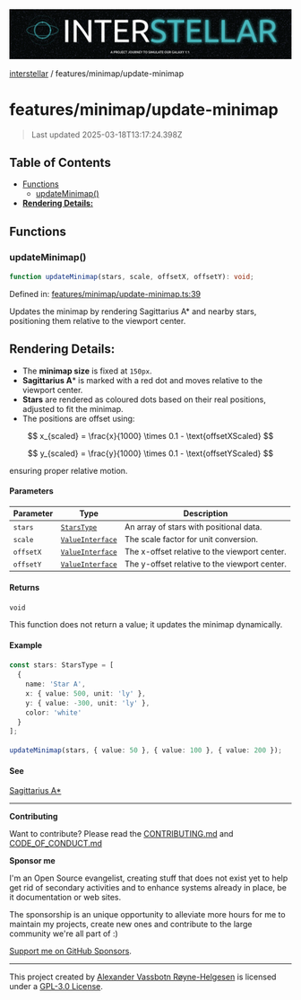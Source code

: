 <div>
  <img alt="SPECCER logo" src="https://raw.githubusercontent.com/phun-ky/interstellar/main/public/interstellar-header.png" style="max-height:120px;" />
</div>

[interstellar](../../README.md) / features/minimap/update-minimap

# features/minimap/update-minimap

> Last updated 2025-03-18T13:17:24.398Z

## Table of Contents

- [Functions](#functions)
  - [updateMinimap()](#updateminimap)
- [**Rendering Details:**](#rendering-details)

## Functions

### updateMinimap()

```ts
function updateMinimap(stars, scale, offsetX, offsetY): void;
```

Defined in:
[features/minimap/update-minimap.ts:39](https://github.com/phun-ky/interstellar/blob/main/src/features/minimap/update-minimap.ts#L39)

Updates the minimap by rendering Sagittarius A\* and nearby stars, positioning
them relative to the viewport center.

## **Rendering Details:**

- The **minimap size** is fixed at `150px`.
- **Sagittarius A**\* is marked with a red dot and moves relative to the
  viewport center.
- **Stars** are rendered as coloured dots based on their real positions,
  adjusted to fit the minimap.
- The positions are offset using:

$$
x_{scaled} = \frac{x}{1000} \times 0.1 - \text{offsetXScaled}
$$

$$
y_{scaled} = \frac{y}{1000} \times 0.1 - \text{offsetYScaled}
$$

ensuring proper relative motion.

#### Parameters

| Parameter | Type                                                       | Description                                   |
| --------- | ---------------------------------------------------------- | --------------------------------------------- |
| `stars`   | [`StarsType`](../../types/stars.md#starstype)              | An array of stars with positional data.       |
| `scale`   | [`ValueInterface`](../../types/distance.md#valueinterface) | The scale factor for unit conversion.         |
| `offsetX` | [`ValueInterface`](../../types/distance.md#valueinterface) | The x-offset relative to the viewport center. |
| `offsetY` | [`ValueInterface`](../../types/distance.md#valueinterface) | The y-offset relative to the viewport center. |

#### Returns

`void`

This function does not return a value; it updates the minimap dynamically.

#### Example

```ts
const stars: StarsType = [
  {
    name: 'Star A',
    x: { value: 500, unit: 'ly' },
    y: { value: -300, unit: 'ly' },
    color: 'white'
  }
];

updateMinimap(stars, { value: 50 }, { value: 100 }, { value: 200 });
```

#### See

[Sagittarius A\*](https://en.wikipedia.org/wiki/Sagittarius_A*)

---

**Contributing**

Want to contribute? Please read the
[CONTRIBUTING.md](https://github.com/phun-ky/interstellar/blob/main/CONTRIBUTING.md)
and
[CODE_OF_CONDUCT.md](https://github.com/phun-ky/interstellar/blob/main/CODE_OF_CONDUCT.md)

**Sponsor me**

I'm an Open Source evangelist, creating stuff that does not exist yet to help
get rid of secondary activities and to enhance systems already in place, be it
documentation or web sites.

The sponsorship is an unique opportunity to alleviate more hours for me to
maintain my projects, create new ones and contribute to the large community
we're all part of :)

[Support me on GitHub Sponsors](https://github.com/sponsors/phun-ky).

---

This project created by [Alexander Vassbotn Røyne-Helgesen](http://phun-ky.net)
is licensed under a
[GPL-3.0 License](https://choosealicense.com/licenses/gpl-3.0/).
